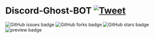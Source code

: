 # Discord-Ghost-BOT <a href="https://twitter.com/intent/tweet?text=;url=https://www.froala.com/design-blocks&amp;via=froala&amp;hashtags=bootstrap,design,templates,blocks,developers" rel="nofollow"><img src="https://camo.githubusercontent.com/90bc908826728c0e4261acfff5619fd732c7be2b2a00624fce6363c9a3623c90/68747470733a2f2f696d672e736869656c64732e696f2f747769747465722f75726c2f687474702f736869656c64732e696f2e7376673f7374796c653d736f6369616c" alt="Tweet" data-canonical-src="https://img.shields.io/twitter/url/http/shields.io.svg?style=social" style="max-width:100%;"></a>



   <img alt="GitHub issues badge" src="https://img.shields.io/github/issues/hDmtP/Discord-Ghost-BOT">         <img alt="GitHub forks badge" src="https://img.shields.io/github/forks/hDmtP/Discord-Ghost-BOT">         <img alt="GitHub stars badge" src="https://img.shields.io/github/stars/hDmtP/Discord-Ghost-BOT">         <img alt="preview badge" src="https://img.shields.io/github/license/hDmtP/Discord-Ghost-BOT?style=plastic">         




